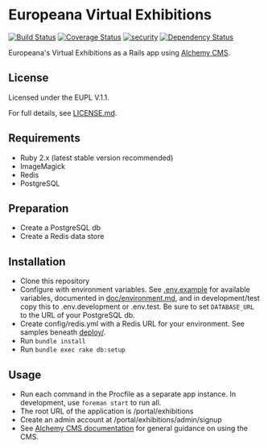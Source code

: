 # Europeana Virtual Exhibitions

[![Build Status](https://travis-ci.org/europeana/europeana-virtual-exhibitions.svg?branch=develop)](https://travis-ci.org/europeana/europeana-virtual-exhibitions) [![Coverage Status](https://coveralls.io/repos/github/europeana/europeana-virtual-exhibitions/badge.svg?branch=develop)](https://coveralls.io/github/europeana/europeana-virtual-exhibitions?branch=develop) [![security](https://hakiri.io/github/europeana/europeana-virtual-exhibitions/develop.svg)](https://hakiri.io/github/europeana/europeana-virtual-exhibitions/develop) [![Dependency Status](https://gemnasium.com/europeana/europeana-virtual-exhibitions.svg)](https://gemnasium.com/europeana/europeana-virtual-exhibitions)

Europeana's Virtual Exhibitions as a Rails app using [Alchemy CMS](https://github.com/AlchemyCMS/alchemy_cms).

## License

Licensed under the EUPL V.1.1.

For full details, see [LICENSE.md](LICENSE.md).

## Requirements
* Ruby 2.x (latest stable version recommended)
* ImageMagick
* Redis
* PostgreSQL

## Preparation
* Create a PostgreSQL db
* Create a Redis data store

## Installation
* Clone this repository
* Configure with environment variables. See [.env.example](.env.example) for available variables, documented in [doc/environment.md](doc/environment.md), and in development/test copy this to .env.development or .env.test. Be sure to set `DATABASE_URL` to the URL of your PostgreSQL db.
* Create config/redis.yml with a Redis URL for your environment. See samples beneath [deploy/](deploy/).
* Run `bundle install`
* Run `bundle exec rake db:setup`

## Usage
* Run each command in the Procfile as a separate app instance. In development, use `foreman start` to run all.
* The root URL of the application is /portal/exhibitions
* Create an admin account at /portal/exhibitions/admin/signup
* See [Alchemy CMS documentation](http://guides.alchemy-cms.com/) for general guidance on using the CMS.
